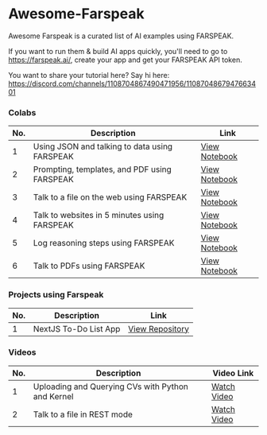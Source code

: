 # Awesome-Farspeak

Awesome Farspeak is a curated list of AI examples using FARSPEAK.

If you want to run them & build AI apps quickly, you'll need to go to https://farspeak.ai/, create your app and get your FARSPEAK API token.

You want to share your tutorial here? Say hi here: https://discord.com/channels/1108704867490471956/1108704867947663401 

### Colabs

| No. | Description                                      | Link |
|-----|--------------------------------------------------|------|
| 1   | Using JSON and talking to data using FARSPEAK | [View Notebook](https://github.com/FARSPEAK/Awesome-FARSPEAK/blob/main/1.%20JSON%20structures.ipynb) |
| 2   | Prompting, templates, and PDF using FARSPEAK | [View Notebook](https://github.com/FARSPEAK/Awesome-FARSPEAK/blob/main/2.%20Prompting%2C%20templates%2C%20and%20PDF%20with%20FARSPEAK%20REST.ipynb) |
| 3   | Talk to a file on the web using FARSPEAK | [View Notebook](https://github.com/FARSPEAK/Awesome-FARSPEAK/blob/main/3.%20Talk%20to%20a%20file%20on%20the%20web.ipynb) |
| 4   | Talk to websites in 5 minutes using FARSPEAK | [View Notebook](https://github.com/FARSPEAK/Awesome-FARSPEAK/blob/main/4.%20Talk%20to%20websites%20in%205%20minutes.ipynb) |
| 5   | Log reasoning steps using FARSPEAK | [View Notebook](https://github.com/FARSPEAK/Awesome-FARSPEAK/blob/main/5.%20Log%20reasoning%20steps%20using%20FARSPEAK.ipynb) |
| 6   | Talk to PDFs using FARSPEAK | [View Notebook](https://github.com/farspeak/Awesome-FARSPEAK/blob/main/6.Talk_to_PDFs_in_no_time_at_production_scale_(REST_example).ipynb) |

### Projects using Farspeak

| No. | Description                                      | Link |
|-----|--------------------------------------------------|------|
| 1   | NextJS To-Do List App | [View Repository](https://github.com/farspeak/nextjs-example) |

      
### Videos 

| No. | Description                                      | Video Link |
|-----|--------------------------------------------------|------------|
| 1   | Uploading and Querying CVs with Python and Kernel | [Watch Video](https://www.loom.com/share/cb4939355be540acb3072f469abfddc3?sid=2c2c1059-a162-4c7a-819c-4bd9a0a9f311) |
| 2   | Talk to a file in REST mode | [Watch Video](https://www.loom.com/share/22f5934e42044d00bcf5c9a50f56f408) |


